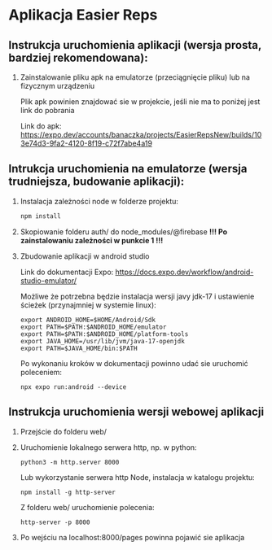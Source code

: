 # Aplikacja Easier Reps

## Instrukcja uruchomienia aplikacji (wersja prosta, bardziej rekomendowana):

1. Zainstalowanie pliku apk na emulatorze (przeciągnięcie pliku) lub na fizycznym urządzeniu

   Plik apk powinien znajdować sie w projekcie, jeśli nie ma to poniżej jest link do pobrania

   Link do apk: https://expo.dev/accounts/banaczka/projects/EasierRepsNew/builds/103e74d3-9fa2-4120-8f19-c72f7abe4a19

## Intrukcja uruchomienia na emulatorze (wersja trudniejsza, budowanie aplikacji):

1. Instalacja zależności node w folderze projektu:

   ```bash
   npm install
   ```

2. Skopiowanie folderu auth/ do node_modules/@firebase **!!! Po zainstalowaniu zależności w punkcie 1 !!!** 

3. Zbudowanie aplikacji w android studio

   Link do dokumentacji Expo: https://docs.expo.dev/workflow/android-studio-emulator/

   Możliwe że potrzebna będzie instalacja wersji javy jdk-17 i ustawienie ścieżek (przynajmniej w systemie linux):

   ```
   export ANDROID_HOME=$HOME/Android/Sdk
   export PATH=$PATH:$ANDROID_HOME/emulator
   export PATH=$PATH:$ANDROID_HOME/platform-tools
   export JAVA_HOME=/usr/lib/jvm/java-17-openjdk
   export PATH=$JAVA_HOME/bin:$PATH
   ```

   Po wykonaniu kroków w dokumentacji powinno udać sie uruchomić poleceniem:

   ```
   npx expo run:android --device
   ```

## Instrukcja uruchomienia wersji webowej aplikacji

1. Przejście do folderu web/

2. Uruchomienie lokalnego serwera http, np. w python:

   ```
   python3 -m http.server 8000
   ```

   Lub wykorzystanie serwera http Node, instalacja w katalogu projektu:

   ```
   npm install -g http-server
   ```

   Z folderu web/ uruchomienie polecenia:

   ```
   http-server -p 8000
   ```

3. Po wejściu na localhost:8000/pages powinna pojawić sie aplikacja